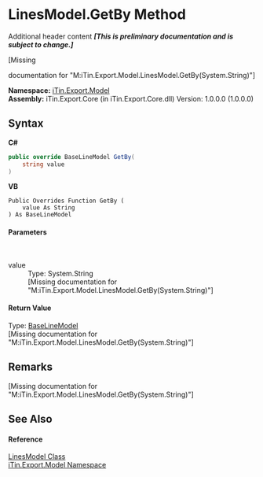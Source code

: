 # LinesModel.GetBy Method 
Additional header content _**\[This is preliminary documentation and is subject to change.\]**_

\[Missing <summary> documentation for "M:iTin.Export.Model.LinesModel.GetBy(System.String)"\]

**Namespace:**&nbsp;<a href="ef57ffcc-e95e-b212-5a46-9aa6f5a3511f">iTin.Export.Model</a><br />**Assembly:**&nbsp;iTin.Export.Core (in iTin.Export.Core.dll) Version: 1.0.0.0 (1.0.0.0)

## Syntax

**C#**<br />
``` C#
public override BaseLineModel GetBy(
	string value
)
```

**VB**<br />
``` VB
Public Overrides Function GetBy ( 
	value As String
) As BaseLineModel
```


#### Parameters
&nbsp;<dl><dt>value</dt><dd>Type: System.String<br />\[Missing <param name="value"/> documentation for "M:iTin.Export.Model.LinesModel.GetBy(System.String)"\]</dd></dl>

#### Return Value
Type: <a href="fecd9f8c-aa83-94f7-06af-60e921729e85">BaseLineModel</a><br />\[Missing <returns> documentation for "M:iTin.Export.Model.LinesModel.GetBy(System.String)"\]

## Remarks
\[Missing <remarks> documentation for "M:iTin.Export.Model.LinesModel.GetBy(System.String)"\]

## See Also


#### Reference
<a href="123d986f-25fc-2080-3ace-3716c333d016">LinesModel Class</a><br /><a href="ef57ffcc-e95e-b212-5a46-9aa6f5a3511f">iTin.Export.Model Namespace</a><br />